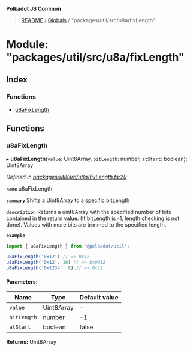 **Polkadot JS Common**

> [README](../README.md) / [Globals](../globals.md) / "packages/util/src/u8a/fixLength"

# Module: "packages/util/src/u8a/fixLength"

## Index

### Functions

* [u8aFixLength](_packages_util_src_u8a_fixlength_.md#u8afixlength)

## Functions

### u8aFixLength

▸ **u8aFixLength**(`value`: Uint8Array, `bitLength`: number, `atStart`: boolean): Uint8Array

*Defined in [packages/util/src/u8a/fixLength.ts:20](https://github.com/polkadot-js/common/blob/13ae8665/packages/util/src/u8a/fixLength.ts#L20)*

**`name`** u8aFixLength

**`summary`** Shifts a Uint8Array to a specific bitLength

**`description`** 
Returns a uint8Array with the specified number of bits contained in the return value. (If bitLength is -1, length checking is not done). Values with more bits are trimmed to the specified length.

**`example`** 
<BR>

```javascript
import { u8aFixLength } from '@polkadot/util';

u8aFixLength('0x12') // => 0x12
u8aFixLength('0x12', 16) // => 0x0012
u8aFixLength('0x1234', 8) // => 0x12
```

#### Parameters:

Name | Type | Default value |
------ | ------ | ------ |
`value` | Uint8Array | - |
`bitLength` | number | -1 |
`atStart` | boolean | false |

**Returns:** Uint8Array
